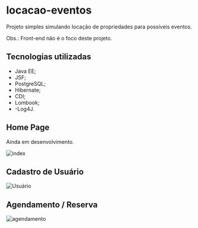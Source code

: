 # locacao-eventos
Projeto simples simulando locação de propriedades para possíveis eventos.

Obs.: Front-end não é o foco deste projeto.

## Tecnologias utilizadas
- Java EE;
- JSF;
- PostgreSQL;
- Hibernate;
- CDI;
- Lombook;
- -Log4J.

## Home Page
Ainda em desenvolvimento.

![index](https://user-images.githubusercontent.com/24597559/161301502-11c4e1fd-d8cf-42df-b76e-1cb12dff9ea4.png)

## Cadastro de Usuário
![Usuário](https://user-images.githubusercontent.com/24597559/161301578-6c9d6711-324c-42a4-a5cd-6772a4c00961.png)

## Agendamento / Reserva
![agendamento](https://user-images.githubusercontent.com/24597559/161301657-52877a6b-e891-45ac-bb81-f1872c3d3d58.png)


